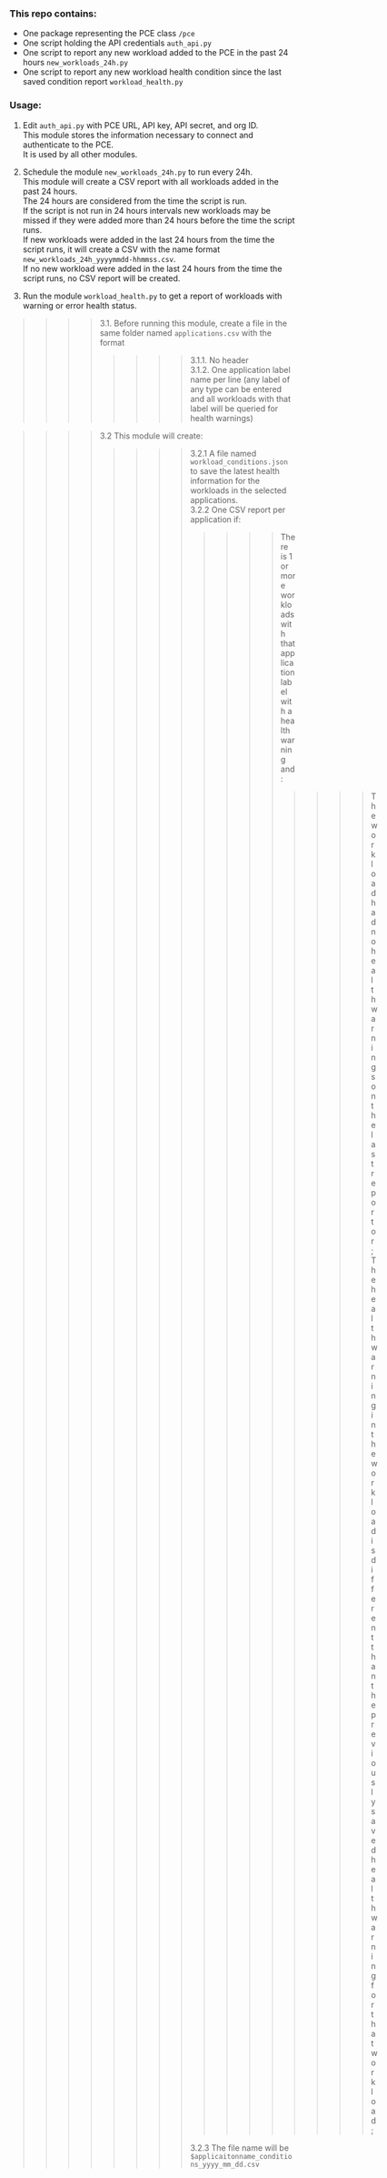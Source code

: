 ### This repo contains:  
- One package representing the PCE class `/pce`
- One script holding the API credentials `auth_api.py`
- One script to report any new workload added to the PCE in the past 24 hours `new_workloads_24h.py`
- One script to report any new workload health condition since the last saved condition report `workload_health.py`

### Usage:
1. Edit `auth_api.py` with PCE URL, API key, API secret, and org ID.  
This module stores the information necessary to connect and authenticate to the PCE.  
It is used by all other modules.  

2. Schedule the module `new_workloads_24h.py` to run every 24h.  
This module will create a CSV report with all workloads added in the past 24 hours.  
The 24 hours are considered from the time the script is run.  
If the script is not run in 24 hours intervals new workloads may be missed if they were added more than 24 hours before the time the script runs.  
If new workloads were added in the last 24 hours from the time the script runs, it will create a CSV with the name format `new_workloads_24h_yyyymmdd-hhmmss.csv`.  
If no new workload were added in the last 24 hours from the time the script runs, no CSV report will be created.  

3. Run the module `workload_health.py` to get a report of workloads with warning or error health status.  
>>>>3.1. Before running this module, create a file in the same folder named `applications.csv` with the format  
>>>>>>>>3.1.1. No header  
>>>>>>>>3.1.2. One application label name per line (any label of any type can be entered and all workloads with that label will be queried for health warnings)  
  
>>>>3.2 This module will create:  
>>>>>>>>3.2.1 A file named `workload_conditions.json` to save the latest health information for the workloads in the selected applications.  
>>>>>>>>3.2.2 One CSV report per application if:   
>>>>>>>>>>>>There is 1 or more workloads with that application label with a health warning and:  
>>>>>>>>>>>>>>>>The workload had no health warnings on the last report or;   
>>>>>>>>>>>>>>>>The health warning in the workload is different than the previously saved health warning for that workload;
>>>>>>>>>>>>>>>>
>>>>>>>>3.2.3 The file name will be `$applicaitonname_conditions_yyyy_mm_dd.csv`  
 
